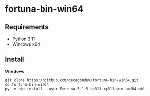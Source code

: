# fortuna-bin-win64
## Requirements
- Python 3.11
- Windows x64
  
## Install
**Windows**
```
git clone https://github.com/decagondev/fortuna-bin-win64.git
cd fortuna-bin-win64
py -m pip install --user Fortuna-5.1.5-cp311-cp311-win_amd64.whl
```
